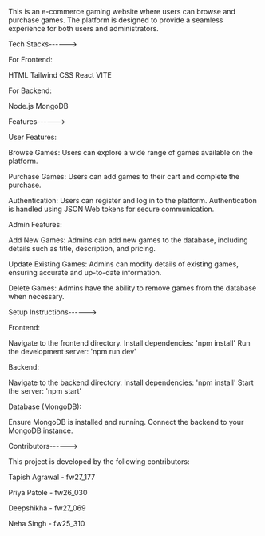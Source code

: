This is an e-commerce gaming website where users can browse and purchase games. The platform is designed to provide a seamless experience for both users and administrators.

Tech Stacks------>

For Frontend:

HTML Tailwind CSS React VITE

For Backend:

Node.js MongoDB

Features------>

User Features:

Browse Games: Users can explore a wide range of games available on the platform.

Purchase Games: Users can add games to their cart and complete the purchase.

Authentication: Users can register and log in to the platform. Authentication is handled using JSON Web tokens for secure communication.

Admin Features:

Add New Games: Admins can add new games to the database, including details such as title, description, and pricing.

Update Existing Games: Admins can modify details of existing games, ensuring accurate and up-to-date information.

Delete Games: Admins have the ability to remove games from the database when necessary.

Setup Instructions------>

Frontend:

Navigate to the frontend directory. Install dependencies: 'npm install' Run the development server: 'npm run dev'

Backend:

Navigate to the backend directory. Install dependencies: 'npm install' Start the server: 'npm start'

Database (MongoDB):

Ensure MongoDB is installed and running. Connect the backend to your MongoDB instance.

Contributors------>

This project is developed by the following contributors:

Tapish Agrawal - fw27_177

Priya Patole - fw26_030

Deepshikha - fw27_069

Neha Singh - fw25_310
